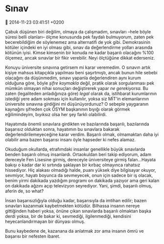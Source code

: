 Sınav
=====

:date: 2014-11-23 03:41:51 +0200

Çabuk düşünen biri değilim, olmaya da çalışmadım, sınavları –hele böyle
süresi belli olanları– ölçme konusunda pek faydalı bulmuyorum, zaten pek
becerebildiğim de söylenemez ama alternatifi de yok gibi. Demokrasinin
kötüler içindeki en iyi olması gibi, sınav da değerlendirme yolları
arasında kötünün iyisi. Kimse kimsenin bir konuda ne kadar başarılı
olacağını %100 ölçemez, ancak sınavlar bir fikir verebilir. Neyi
ölçtüğüne dikkat ederseniz.

Konuyu üniversite sınavına getirsem mi karar veremedim. O sınavın artık
kişiye mahsus kitapçıkla yapılması beni şaşırtmıştı, ancak bunun hile
sebebi olacağını da düşünmedim, sınavı yapanla değerlendiren aynı kurum
olduğuna göre, böyle *şifre koymakla* değil, pratik olarak sorgulanması
pek mümkün olmayan nihai sonuçları değiştirerek yapar *ne gerekiyorsa.*
Bu zaten (legaliteden anladığınıza göre) *legal* olarak da, istihbarat
kurumlarının istediği yere adam sokması için kullanılır, yoksa siz
MİT’in elemanlarının üniversite sınavına girdiğini mi düşünüyordunuz? O
sebeple yaygaranın kaynağını şifreden çok ÖSYM başkanının bıyığı olarak
görmek eğilimindeyim, bıyıksız olsa her şey farklı olabilirdi.

Hayatımda önemli sınavlara girdikten ve bazılarında başarılı,
bazılarında başarısız olduktan sonra, hayatımın bu sınavlara bakarak
değerlendirilemeyeceğine karar verdim. Başarılı olmak, olmamaktan daha
iyi olabilir ama bazen başarısı insanı öyle hapseder ki nefes alamaz.

Okuduğum okullarda, etrafımdaki insanlar genellikle büyük sınavlarda
benden başarılı olmuş insanlardı. Ortaokuldan beri takip ediyorum, adam
dereceyle Fen Lisesine girmiş, dereceyle üniversiteye girmiş
falan…Hayata bakışı o kadar dar ki sırtında şaklayan bir kırbaç
olmayınca rahatsız hissediyor. Hiç alakası olmadığı halde, puanı yüksek
diye bilgisayar okuyor, sevmiyor, hayatı boyunca da sevmeyecek, onun
için sadece bir iş olacak, benim yirmi dakikada yazdığım programı on
dakikada yazıyor ama geri kalan on dakikada ağzını açıp televizyon
seyrediyor. Yani, şimdi, başarılı olmuş, aferin de, so what?

İnsan başarısızlığıyla olduğu kadar, başarısıyla da imtihan edilir;
bazen sınavları kazanmak kaybetmekten kötüdür. Bilhassa insanın nereye
gittiğinden haberi yoksa, önüne çıkan sınavlarda başarılı olmaktan başka
derdi yoksa, bir de bakar ki, sevmediği, ilgilenmediği, kendisini
heyecanlandırmayan bir dünyası olmuş.

Bunu kaybedene de, kazanana da anlatmak zor ama insanın ömrü ve başarısı
bir nefesten ibaret.
